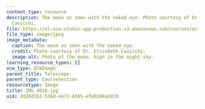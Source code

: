 ```yaml
---
content_type: resource
description: The moon as seen with the naked eye. Photo courtesy of Dr. Elizabeth
  Cavicchi.
file: https://ol-ocw-studio-app-production.s3.amazonaws.com/courses/ec-050-recreate-experiments-from-history-inform-the-future-from-the-past-galileo-january-iap-2010/dd28d351536d4a724365efe0284ab919_IMG_4018.jpg
file_type: image/jpeg
image_metadata:
  caption: The moon as seen with the naked eye.
  credit: Photo courtesy of Dr. Elizabeth Cavicchi.
  image-alt: Photo of the moon, high in the night sky.
learning_resource_types: []
ocw_type: OCWImage
parent_title: Telescope
parent_type: CourseSection
resourcetype: Image
title: IMG_4018.jpg
uid: dd28d351-536d-4a72-4365-efe0284ab919
---
```

